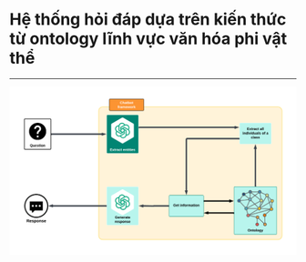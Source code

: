 # Hệ thống hỏi đáp dựa trên kiến thức từ ontology lĩnh vực văn hóa phi vật thể
---
![Chatbot Framework](chatbot_framework.png)
